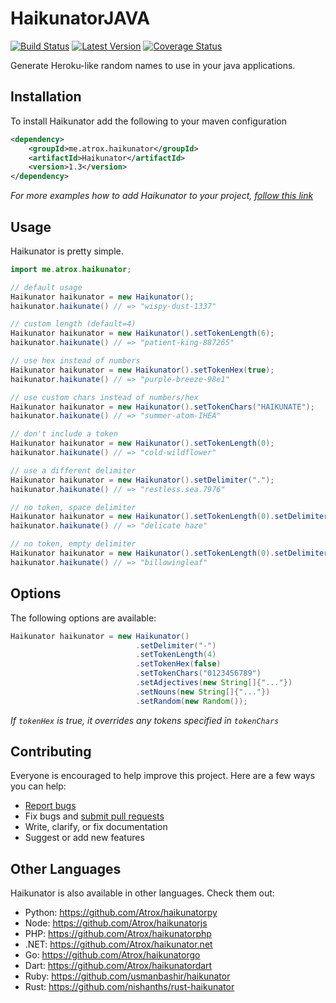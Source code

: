 # HaikunatorJAVA

[![Build Status](https://img.shields.io/travis/Atrox/haikunatorjava.svg?style=flat-square)](https://travis-ci.org/Atrox/haikunatorjava)
[![Latest Version](https://maven-badges.herokuapp.com/maven-central/me.atrox.haikunator/Haikunator/badge.svg?style=flat-square)](https://maven-badges.herokuapp.com/maven-central/me.atrox.haikunator/Haikunator)
[![Coverage Status](https://img.shields.io/coveralls/Atrox/haikunatorjava.svg?style=flat-square)](https://coveralls.io/r/Atrox/haikunatorjava)

Generate Heroku-like random names to use in your java applications.

## Installation

To install Haikunator add the following to your maven configuration
```xml
<dependency>
    <groupId>me.atrox.haikunator</groupId>
    <artifactId>Haikunator</artifactId>
    <version>1.3</version>
</dependency>
```
*For more examples how to add Haikunator to your project, [follow this link](https://maven-badges.herokuapp.com/maven-central/me.atrox.haikunator/Haikunator)*

## Usage

Haikunator is pretty simple.

```java
import me.atrox.haikunator;

// default usage
Haikunator haikunator = new Haikunator();
haikunator.haikunate() // => "wispy-dust-1337"

// custom length (default=4)
Haikunator haikunator = new Haikunator().setTokenLength(6);
haikunator.haikunate() // => "patient-king-887265"

// use hex instead of numbers
Haikunator haikunator = new Haikunator().setTokenHex(true);
haikunator.haikunate() // => "purple-breeze-98e1"

// use custom chars instead of numbers/hex
Haikunator haikunator = new Haikunator().setTokenChars("HAIKUNATE");
haikunator.haikunate() // => "summer-atom-IHEA"

// don't include a token
Haikunator haikunator = new Haikunator().setTokenLength(0);
haikunator.haikunate() // => "cold-wildflower"

// use a different delimiter
Haikunator haikunator = new Haikunator().setDelimiter(".");
haikunator.haikunate() // => "restless.sea.7976"

// no token, space delimiter
Haikunator haikunator = new Haikunator().setTokenLength(0).setDelimiter(" ");
haikunator.haikunate() // => "delicate haze"

// no token, empty delimiter
Haikunator haikunator = new Haikunator().setTokenLength(0).setDelimiter("");
haikunator.haikunate() // => "billowingleaf"
```

## Options

The following options are available:

```java
Haikunator haikunator = new Haikunator()
                            .setDelimiter("-")
                            .setTokenLength(4)
                            .setTokenHex(false)
                            .setTokenChars("0123456789")
                            .setAdjectives(new String[]{"..."})
                            .setNouns(new String[]{"..."})
                            .setRandom(new Random());
```
*If ```tokenHex``` is true, it overrides any tokens specified in ```tokenChars```*

## Contributing

Everyone is encouraged to help improve this project. Here are a few ways you can help:

- [Report bugs](https://github.com/Atrox/haikunatorjava/issues)
- Fix bugs and [submit pull requests](https://github.com/Atrox/haikunatorjava/pulls)
- Write, clarify, or fix documentation
- Suggest or add new features

## Other Languages

Haikunator is also available in other languages. Check them out:

- Python: https://github.com/Atrox/haikunatorpy
- Node: https://github.com/Atrox/haikunatorjs
- PHP: https://github.com/Atrox/haikunatorphp
- .NET: https://github.com/Atrox/haikunator.net
- Go: https://github.com/Atrox/haikunatorgo
- Dart: https://github.com/Atrox/haikunatordart
- Ruby: https://github.com/usmanbashir/haikunator
- Rust: https://github.com/nishanths/rust-haikunator
